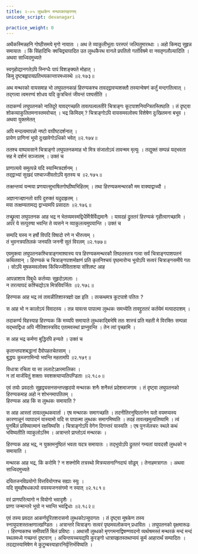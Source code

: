 ```yaml
---
title: २-०५ लुब्धकेन मन्थरकापहरणम्
unicode_script: devanagari

practice_weight: 0
---
```


अथैकस्मिन्नहनि गोष्ठीसमये मृगो नायातः । अथ ते व्याकुलीभूताः परस्परं जल्पितुमारब्धाः । अहो किमद्य सुहृन्न समायातः । किं सिंहादिभिः क्वचिद्व्यापादित उत लुब्धकैरथ वानले प्रपतितो गर्ताविषमे वा नवतृणलौल्यादिति । अथवा साध्विदमुच्यते

स्वगृहोद्यानगतेऽपि स्निग्धैः पापं विशङ्क्यते मोहात् ।  
किमु दृष्टबह्वपायप्रतिभयकान्तारमध्यस्थे ॥२.१७३॥

अथ मन्थरको वायसमाह भो लघुपतनकाहं हिरण्यकश्च तावद्द्वावप्यशक्तौ तस्यान्वेषणं कर्तुं मन्दगतित्वात् । तद्गत्वा त्वमरण्यं शोधय यदि कुत्रचित्तं जीवन्तं पश्यसीति ।  

तदाकर्ण्य लघुपतनको नातिदूरे यावद्गच्छति तावत्पल्वलतीरे चित्राङ्गः कूटपाशनियन्त्रितस्तिष्ठति । तं दृष्ट्वा शोकव्याकुलितमनास्तमवोचत् । भद्र किमिदम् ? चित्राङ्गोऽपि वायसमवलोक्य विशेषेण दुःखितमना बभूव । अथवा युक्तमेतत्

अपि मन्दत्वमापन्नो नष्टो वापीष्टदर्शनात् ।  
प्रायेण प्राणिनां भूयो दुःखावेगोऽधिको भवेत् ॥२.१७४॥

ततश्च वाष्पावसाने चित्राङ्गो लघुपतनकमाह भो मित्र संजातोऽयं तावन्मम मृत्युः । तद्युक्तं सम्पन्नं यद्भवता सह मे दर्शनं सञ्जातम् । उक्तं च

प्राणात्यये समुत्पन्ने यदि स्यान्मित्रदर्शनम् ।  
तद्द्वाभ्यां सुखदं पश्चाज्जीवतोऽपि मृतस्य च ॥२.१७५॥

तत्क्षन्तव्यं यन्मया प्रणयात्सुभाषितगोष्ठीष्वभिहितम् । तथा हिरण्यकमन्थरकौ मम वाक्याद्वाच्यौ ।  

अज्ञानाज्ज्ञानतो वापि दुरुक्तं यदुदाहृतम् ।  
मया तत्क्षम्यतामद्य द्वाभ्यामपि प्रसादतः ॥२.१७६॥

तच्छ्रुत्वा लघुपतनक आह भद्र न भेतव्यमस्मद्विधैर्मित्रैर्विद्यमानैः । यावदहं द्रुततरं हिरण्यकं गृहीत्वागच्छामि । अपरं ये सत्पुरुषा भवन्ति ते व्यसने न व्याकुलत्वमुपयान्ति । उक्तं च

सम्पदि यस्य न हर्षो विपदि विषादो रणे न भीरुत्वम् ।  
तं भुवनत्रयतिलकं जनयति जननी सुतं विरलम् ॥२.१७७॥

एवमुक्त्वा लघुपतनकश्चित्राङ्गमाश्वास्य यत्र हिरण्यकमन्थरकौ तिष्ठतस्तत्र गत्वा सर्वं चित्राङ्गपाशपतनं कथितवान् । हिरण्यकं च चित्राङ्गपाशमोक्षणं प्रति कृतनिश्चयं पृष्ठमारोप्य भूयोऽपि सत्वरं चित्राङ्गसमीपे गतः । सोऽपि मूषकमवलोक्य किंचिज्जीविताशया संश्लिष्ट आह

आपन्नाशाय विबुधैः कर्तव्याः सुहृदोऽमलाः ।  
न तरत्यापदं कश्चिद्योऽत्र मित्रविवर्जितः ॥२.१७८॥

हिरण्यक आह भद्र त्वं तावन्नीतिशास्त्रज्ञो दक्ष इति । तत्कथमत्र कूटपाशे पतितः ?

स आह भो न कालोऽयं विवादस्य । तन्न यावत्स पापात्मा लुब्धकः समभ्येति तावद्द्रुततरं कर्तयेमं मत्पादपाशम् ।  

तदाकर्ण्य विहस्याह हिरण्यकः किं मय्यपि समायाते लुब्धकाद्बिभेषि ततः शास्त्रं प्रति महती मे विरक्तिः सम्पन्ना यद्भवद्विधा अपि नीतिशास्त्रविद एतामवस्थां प्राप्नुवन्ति । तेन त्वां पृच्छामि ।  

स आह भद्र कर्मणा बुद्धिरपि हन्यते । उक्तं च

कृतान्तपाशबद्धानां दैवोपहतचेतसाम् ।  
बुद्धयः कुब्जगामिन्यो भवन्ति महतामपि ॥२.१७९॥

विधात्रा रचिता या सा ललाटेऽक्षरमालिका ।  
न तां मार्जयितुं शक्ताः स्वशक्त्याप्यतिपण्डिताः ॥२.१८०॥

एवं तयोः प्रवदतोः सुहृद्व्यसनसन्तप्तहृदयो मन्थरकः शनैः शनैस्तं प्रदेशमाजगाम । तं दृष्ट्वा लघुपतनको हिरण्यकमाह अहो न शोभनमापतितम् ।  
हिरण्यक आह किं स लुब्धकः समायाति ?

स आह आस्तां तावल्लुब्धकवार्ता । एष मन्थरकः समागच्छति । तदनीतिरनुष्ठितानेन यतो वयमप्यस्य कारणान्नूनं व्यापादनं यास्यामो यदि स पापात्मा लुब्धकः समागमिष्यति । तदहं तावत्खमुत्पतिष्यामि । त्वं पुनर्बिलं प्रविष्यात्मानं रक्षयिष्यसि । चित्राङ्गोऽपि वेगेन दिगन्तरं यास्यति । एष पुनर्जलचरः स्थले कथं भविष्यतीति व्याकुलोऽस्मि । अत्रान्तरे प्राप्तोऽयं मन्थरकः ।  

हिरण्यक आह भद्र, न युक्तमनुष्ठितं भवता यदत्र समायातः । तद्भूयोऽपि द्रुततरं गम्यतां यावदसौ लुब्धको न समायाति ।  

मन्थरक आह भद्र, किं करोमि ? न शक्नोमि तत्रस्थो मित्रव्यसनाग्निदाघं सोढुम् । तेनाहमत्रागतः । अथवा साध्विदमुच्यते

दयितजनविप्रयोगो वित्तवियोगश्च सह्याः स्युः ।  
यदि सुमहौषधकल्पो वयस्यजनसंगमो न स्यात् ॥२.१८१॥

वरं प्राणपरित्यागो न वियोगो भवादृशैः ।  
प्राणा जन्मान्तरे भूयो न भवन्ति भवद्विधाः ॥२.१८२॥

एवं तस्य प्रवदत आकर्णपूरितशरासनो लुब्धकोऽप्युपागतः । तं दृष्ट्वा मूषकेण तस्य स्नायुपाशस्तत्क्षणात्खण्डितः । अत्रान्तरे चित्राङ्गः सत्वरं पृष्ठमवलोकयन् प्रधावितः । लघुपतनको वृक्षमारूढः । हिरण्यकश्च समीपवर्ति बिलं प्रविष्टः । अथासौ लुब्धको मृगगमनाद्विषण्णवदनो व्यर्थश्रमस्तं मन्थरकं मन्दं मन्दं स्थलमध्ये गच्छन्तं दृष्टवान् । अचिन्तयच्चयद्यपि कुरङ्गो धात्रापहृतस्तथाप्ययं कूर्म आहारार्थं सम्पादितः । तदद्यास्यामिषेण मे कुटुम्बस्याहारनिर्वृत्तिर्भविष्यति ।  
